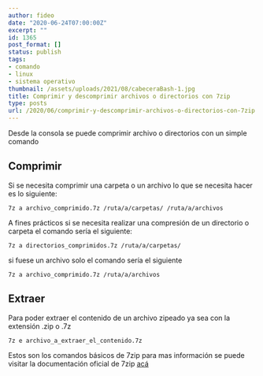 ```yaml
---
author: fideo
date: "2020-06-24T07:00:00Z"
excerpt: ""
id: 1365
post_format: []
status: publish
tags:
- comando
- linux
- sistema operativo
thumbnail: /assets/uploads/2021/08/cabeceraBash-1.jpg
title: Comprimir y descomprimir archivos o directorios con 7zip
type: posts
url: /2020/06/comprimir-y-descomprimir-archivos-o-directorios-con-7zip.html
---
```


Desde la consola se puede comprimir archivo o directorios con un simple comando

## Comprimir

Si se necesita comprimir una carpeta o un archivo lo que se necesita hacer es lo siguiente:

```
7z a archivo_comprimido.7z /ruta/a/carpetas/ /ruta/a/archivos
```

A fines prácticos si se necesita realizar una compresión de un directorio o carpeta el comando sería el siguiente:

```
7z a directorios_comprimidos.7z /ruta/a/carpetas/
```

si fuese un archivo solo el comando sería el siguiente

```
7z a archivo_comprimido.7z /ruta/a/archivos
```

## Extraer

Para poder extraer el contenido de un archivo zipeado ya sea con la extensión .zip o .7z

```
7z e archivo_a_extraer_el_contenido.7z
```

Estos son los comandos básicos de 7zip para mas información se puede visitar la documentación oficial de 7zip <a href="https://documentation.help/7-Zip/" target="_blank">acá</a>